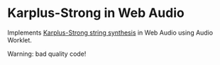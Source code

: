 # Karplus-Strong in Web Audio
Implements [Karplus-Strong string synthesis](https://en.wikipedia.org/wiki/Karplus%E2%80%93Strong_string_synthesis)
in Web Audio using Audio Worklet.

Warning: bad quality code!
